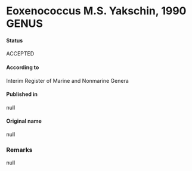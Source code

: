 Eoxenococcus M.S. Yakschin, 1990 GENUS
=======

#### Status
ACCEPTED

#### According to
Interim Register of Marine and Nonmarine Genera

#### Published in
null

#### Original name
null

### Remarks
null